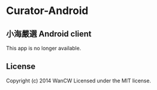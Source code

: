 Curator-Android
===============

**小海嚴選** Android client
--------------------------------------------

This app is no longer available.

License
-------
Copyright (c) 2014 WanCW
Licensed under the MIT license.
